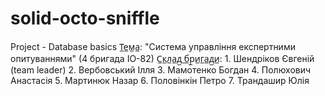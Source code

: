 # solid-octo-sniffle
Project - Database basics 
Т̲е̲м̲а̲: "Система управління експертними опитуваннями" (4 бригада ІО-82)
С̲к̲л̲а̲д̲ ̲б̲р̲и̲г̲а̲д̲и̲: 
     1. Шендріков Євгеній (team leader)
     2. Вербовський Ілля 
     3. Мамотенко Богдан
     4. Полюхович Анастасія 
     5. Мартинюк Назар
     6. Половінкін Петро
     7. Трандашир Юлія  
